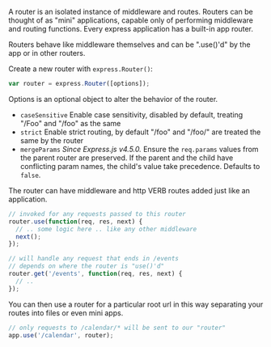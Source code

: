 A router is an isolated instance of middleware and routes. Routers can be thought of as "mini" applications, capable only of performing middleware and routing functions. Every express application has a built-in app router.

Routers behave like middleware themselves and can be ".use()'d" by the app or in other routers.

Create a new router with `express.Router()`:

```js
var router = express.Router([options]);
```

Options is an optional object to alter the behavior of the router.

* `caseSensitive` Enable case sensitivity, disabled by default, treating "/Foo" and "/foo" as the same
* `strict`  Enable strict routing, by default "/foo" and "/foo/" are treated the same by the router
* `mergeParams` *Since Express.js v4.5.0.* Ensure the `req.params` values from the parent router are preserved. If the parent and the child have conflicting param names, the child's value take precedence. Defaults to `false`.

The router can have middleware and http VERB routes added just like an application.

```js
// invoked for any requests passed to this router
router.use(function(req, res, next) {
  // .. some logic here .. like any other middleware
  next();
});

// will handle any request that ends in /events
// depends on where the router is "use()'d"
router.get('/events', function(req, res, next) {
  // ..
});
```

You can then use a router for a particular root url in this way separating your routes into files or even mini apps.

```js
// only requests to /calendar/* will be sent to our "router"
app.use('/calendar', router);
```
